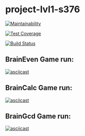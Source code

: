 # project-lvl1-s376

[![Maintainability](https://api.codeclimate.com/v1/badges/7e3f39d2d7d6b23ccab0/maintainability)](https://codeclimate.com/github/Dael777/project-lvl1-s388/maintainability)

[![Test Coverage](https://api.codeclimate.com/v1/badges/7e3f39d2d7d6b23ccab0/test_coverage)](https://codeclimate.com/github/Dael777/project-lvl1-s388/test_coverage)

[![Build Status](https://travis-ci.org/Dael777/project-lvl1-s388.svg?branch=master)](https://travis-ci.org/Dael777/project-lvl1-s388)

<h2>BrainEven Game run:</h2>

[![asciicast](https://asciinema.org/a/bM55KvbIXjCr3h57trgf2rfA6.svg)](https://asciinema.org/a/bM55KvbIXjCr3h57trgf2rfA6)

<h2>BrainCalc Game run:</h2>

[![asciicast](https://asciinema.org/a/eJiubpUdD6q1xCGaulpO3UNDW.svg)](https://asciinema.org/a/eJiubpUdD6q1xCGaulpO3UNDW)

<h2>BrainGcd Game run:</h2>

[![asciicast](https://asciinema.org/a/ph8XSuzMrhBZU7mqN71836Fjg.svg)](https://asciinema.org/a/ph8XSuzMrhBZU7mqN71836Fjg)